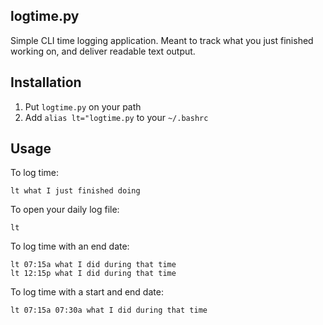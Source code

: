 ## logtime.py

Simple CLI time logging application.
Meant to track what you just finished working on, and deliver readable text output.

## Installation
1. Put `logtime.py` on your path
1. Add `alias lt="logtime.py` to your `~/.bashrc`

## Usage
To log time:
```
lt what I just finished doing
```

To open your daily log file:
```
lt
```

To log time with an end date:
```
lt 07:15a what I did during that time
lt 12:15p what I did during that time
```

To log time with a start and end date:
```
lt 07:15a 07:30a what I did during that time
```
